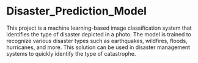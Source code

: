 # Disaster_Prediction_Model
This project is a machine learning-based image classification system that identifies the type of disaster depicted in a photo. The model is trained to recognize various disaster types such as earthquakes, wildfires, floods, hurricanes, and more. This solution can be used in disaster management systems to quickly identify the type of catastrophe.
